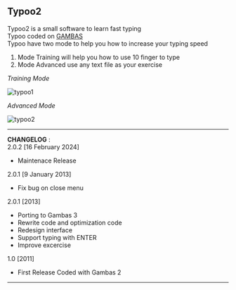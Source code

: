 **Typoo2**
---
Typoo2 is a small software to learn fast typing <br>
Typoo coded on [GAMBAS](https://gambas.sourceforge.net/en/main.html) <br>
Typoo have two mode to help you how to increase your typing speed <br>
1. Mode Training will help you how to use 10 finger to type
2. Mode Advanced use any text file as your exercise 


*Training Mode*

![typoo1](https://github.com/igkn/Typoo2/assets/128300426/d5adf436-f8d5-4e85-9adb-9c57c4536db4)



*Advanced Mode*

![typoo2](https://github.com/igkn/Typoo2/assets/128300426/0af79d38-d721-4561-bb5f-2931c55c4aab)


---
**CHANGELOG** : <br>
2.0.2 [16 February 2024] 
- Maintenace Release

2.0.1 [9 January 2013]
- Fix bug on close menu

2.0.1 [2013]
- Porting to Gambas 3
- Rewrite code and optimization code
- Redesign interface
- Support typing with ENTER
- Improve excercise

1.0 [2011]
- First Release Coded with Gambas 2
---
